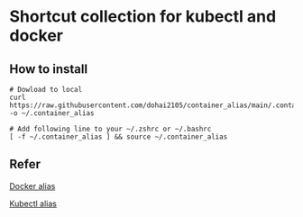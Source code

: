 # Shortcut collection for kubectl and docker

## How to install

```
# Dowload to local
curl https://raw.githubusercontent.com/dohai2105/container_alias/main/.container_alias -o ~/.container_alias

# Add following line to your ~/.zshrc or ~/.bashrc
[ -f ~/.container_alias ] && source ~/.container_alias
```


## Refer
[Docker alias](https://github.com/akarzim/zsh-docker-aliases)

[Kubectl alias](https://github.com/ahmetb/kubectl-aliases)

